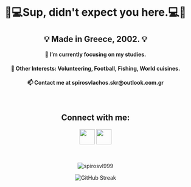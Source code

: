 <h1 align="center">👨💻Sup, didn't expect you here.💻👨</h1>

<h2 align="center">💡 Made in Greece, 2002. 💡</h2>
<h4 align="center">🧠 I’m currently focusing on my studies.</h4>
<h4 align="center">🎣 Other Interests: Volunteering, Football, Fishing, World cuisines.</h4>
<h4 align="center">📫 Contact me at spirosvlachos.skr@outlook.com.gr</h4>
<br>

<h2 align="center">Connect with me:</h2>
<p align="center"><a href="https://www.linkedin.com/in/spiridon-vlachos-65ba78204/"><img src="https://cdn-icons-png.flaticon.com/512/174/174857.png" height="40" width="40" /></a>  <a href="https://www.instagram.com/vlachoospiros"><img src="https://external-content.duckduckgo.com/iu/?u=https%3A%2F%2Fwww.aesthetx.com%2Fwp-content%2Fuploads%2F2021%2F01%2F1200px-Instagram_logo_2016.svg-1-min.png&f=1&nofb=1" height="40" width="40" /></a></p>
<br>

<p align="center"><img align="center" src="https://github-readme-stats.vercel.app/api/top-langs?username=spirosvl999&show_icons=true&locale=en&layout=compact&theme=darcula&hide=shaderlab,mathematica" alt="spirosvl999"/></p>

<p align="center"><img src="https://github-readme-streak-stats.herokuapp.com/?user=spirosvl999&theme=darcula" alt="GitHub Streak"/></p>
